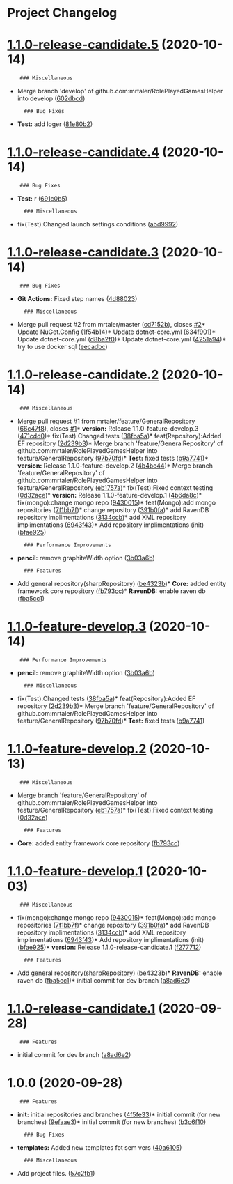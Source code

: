 # Project Changelog

# [1.1.0-release-candidate.5](https://github.com/mrtaler/RolePlayedGamesHelper/compare/v1.1.0-release-candidate.4...v1.1.0-release-candidate.5) (2020-10-14)


        ### Miscellaneous

* Merge branch 'develop' of github.com:mrtaler/RolePlayedGamesHelper into develop ([602dbcd](https://github.com/mrtaler/RolePlayedGamesHelper/commit/602dbcde452b26894d3a4935c1964b92b03df7b3))

        ### Bug Fixes

* **Test:** add loger ([81e80b2](https://github.com/mrtaler/RolePlayedGamesHelper/commit/81e80b24c2dc007d93a08a8570bad16836a3755f))

# [1.1.0-release-candidate.4](https://github.com/mrtaler/RolePlayedGamesHelper/compare/v1.1.0-release-candidate.3...v1.1.0-release-candidate.4) (2020-10-14)


        ### Bug Fixes

* **Test:** r ([691c0b5](https://github.com/mrtaler/RolePlayedGamesHelper/commit/691c0b5e5b847e64baaf9bdf66ea64f583c3f8fe))

        ### Miscellaneous

* fix(Test):Changed launch settings conditions ([abd9992](https://github.com/mrtaler/RolePlayedGamesHelper/commit/abd999239738cb384f0fcaf4c6193c52699b08eb))

# [1.1.0-release-candidate.3](https://github.com/mrtaler/RolePlayedGamesHelper/compare/v1.1.0-release-candidate.2...v1.1.0-release-candidate.3) (2020-10-14)


        ### Bug Fixes

* **Git Actions:** Fixed step names ([4d88023](https://github.com/mrtaler/RolePlayedGamesHelper/commit/4d88023a4fcd5882e4f2823b8c4eeb88ee96aa2a))

        ### Miscellaneous

* Merge pull request #2 from mrtaler/master ([cd7152b](https://github.com/mrtaler/RolePlayedGamesHelper/commit/cd7152b0875358fb959d9c95a60d7a5bdc41f8f5)), closes [#2](https://github.com/mrtaler/RolePlayedGamesHelper/issues/2)* Update NuGet.Config ([1f54b14](https://github.com/mrtaler/RolePlayedGamesHelper/commit/1f54b14b21421fe35a48af886833a27b5b05eeac))* Update dotnet-core.yml ([634f901](https://github.com/mrtaler/RolePlayedGamesHelper/commit/634f9016f447d4ea49b071b224a95dcba1c4255d))* Update dotnet-core.yml ([d8ba2f0](https://github.com/mrtaler/RolePlayedGamesHelper/commit/d8ba2f02bce136123dd5bfde380bbe70f814649b))* Update dotnet-core.yml ([4251a94](https://github.com/mrtaler/RolePlayedGamesHelper/commit/4251a9420aee3a9a37093fdab41c54d646634fea))* try to use docker sql ([eecadbc](https://github.com/mrtaler/RolePlayedGamesHelper/commit/eecadbcd2c5f8ccc3a098fa0c4b29b64c2b4760a))

# [1.1.0-release-candidate.2](https://github.com/mrtaler/RolePlayedGamesHelper/compare/v1.1.0-release-candidate.1...v1.1.0-release-candidate.2) (2020-10-14)


        ### Miscellaneous

* Merge pull request #1 from mrtaler/feature/GeneralRepository ([66c47f8](https://github.com/mrtaler/RolePlayedGamesHelper/commit/66c47f85cc99ef41e0fc9ecdc0833e928a86d6a8)), closes [#1](https://github.com/mrtaler/RolePlayedGamesHelper/issues/1)* **version:** Release 1.1.0-feature-develop.3 ([471cdd0](https://github.com/mrtaler/RolePlayedGamesHelper/commit/471cdd01a88932e1749dc2720c77c2ebd2b54760))* fix(Test):Changed tests ([38fba5a](https://github.com/mrtaler/RolePlayedGamesHelper/commit/38fba5a1dc1789698a58b858aaa237e28b0957c5))* feat(Repository):Added EF repository ([2d239b3](https://github.com/mrtaler/RolePlayedGamesHelper/commit/2d239b3dc40a384e9ee2414024e91e186121ef6c))* Merge branch 'feature/GeneralRepository' of github.com:mrtaler/RolePlayedGamesHelper into feature/GeneralRepository ([97b70fd](https://github.com/mrtaler/RolePlayedGamesHelper/commit/97b70fd4b4746a6f544d032b23172a147741bcea))* **Test:** fixed tests ([b9a7741](https://github.com/mrtaler/RolePlayedGamesHelper/commit/b9a774127f26c494806861b4a18956cd483df2d4))* **version:** Release 1.1.0-feature-develop.2 ([4b4bc44](https://github.com/mrtaler/RolePlayedGamesHelper/commit/4b4bc44ec03b0d110431cf2869c3da969bee15a4))* Merge branch 'feature/GeneralRepository' of github.com:mrtaler/RolePlayedGamesHelper into feature/GeneralRepository ([eb1757a](https://github.com/mrtaler/RolePlayedGamesHelper/commit/eb1757a0ca6231d1547402d2ca633f57c6d7dd07))* fix(Test):Fixed context testing ([0d32ace](https://github.com/mrtaler/RolePlayedGamesHelper/commit/0d32ace3af8f6477bc6eeee2f9fbe45555861e1f))* **version:** Release 1.1.0-feature-develop.1 ([4b6da8c](https://github.com/mrtaler/RolePlayedGamesHelper/commit/4b6da8c3accee311f4d3bf761b2127f07cb61620))* fix(mongo):change mongo repo ([9430015](https://github.com/mrtaler/RolePlayedGamesHelper/commit/9430015e6d1e0ae3abcc9f7ac345555cc023c4a2))* feat(Mongo):add mongo repositories ([7f1bb7f](https://github.com/mrtaler/RolePlayedGamesHelper/commit/7f1bb7fc489c5bb45d56f2ed700aaade048bda27))* change repository ([391b0fa](https://github.com/mrtaler/RolePlayedGamesHelper/commit/391b0fa63b9a1d8b8e33a3cdb98f3bdb9d973d0b))* add RavenDB repository implimentations ([3134ccb](https://github.com/mrtaler/RolePlayedGamesHelper/commit/3134ccb846f0b16e67f07be6cbb355bebb74d09e))* add XML repository implimentations ([6943f43](https://github.com/mrtaler/RolePlayedGamesHelper/commit/6943f43e9af49536f22b00aa3473ccb6c11f0905))* Add repository implimentations (init) ([bfae925](https://github.com/mrtaler/RolePlayedGamesHelper/commit/bfae925151bff34dbf2f287b41b542bedf207bda))

        ### Performance Improvements

* **pencil:** remove graphiteWidth option ([3b03a6b](https://github.com/mrtaler/RolePlayedGamesHelper/commit/3b03a6bee8923fc896d6f44b61622093ea3d4815))

        ### Features

* Add general repository(sharpRepository) ([be4323b](https://github.com/mrtaler/RolePlayedGamesHelper/commit/be4323b8b162e3866822e02dd21a46506251fab3))* **Core:** added entity framework core repository ([fb793cc](https://github.com/mrtaler/RolePlayedGamesHelper/commit/fb793cc690e5e743616c91947d336e1ee3421ccc))* **RavenDB:** enable raven db ([fba5cc1](https://github.com/mrtaler/RolePlayedGamesHelper/commit/fba5cc11a5ea923f33e71880c353c3f07de5c51e))

# [1.1.0-feature-develop.3](https://github.com/mrtaler/RolePlayedGamesHelper/compare/v1.1.0-feature-develop.2...v1.1.0-feature-develop.3) (2020-10-14)


        ### Performance Improvements

* **pencil:** remove graphiteWidth option ([3b03a6b](https://github.com/mrtaler/RolePlayedGamesHelper/commit/3b03a6bee8923fc896d6f44b61622093ea3d4815))

        ### Miscellaneous

* fix(Test):Changed tests ([38fba5a](https://github.com/mrtaler/RolePlayedGamesHelper/commit/38fba5a1dc1789698a58b858aaa237e28b0957c5))* feat(Repository):Added EF repository ([2d239b3](https://github.com/mrtaler/RolePlayedGamesHelper/commit/2d239b3dc40a384e9ee2414024e91e186121ef6c))* Merge branch 'feature/GeneralRepository' of github.com:mrtaler/RolePlayedGamesHelper into feature/GeneralRepository ([97b70fd](https://github.com/mrtaler/RolePlayedGamesHelper/commit/97b70fd4b4746a6f544d032b23172a147741bcea))* **Test:** fixed tests ([b9a7741](https://github.com/mrtaler/RolePlayedGamesHelper/commit/b9a774127f26c494806861b4a18956cd483df2d4))

# [1.1.0-feature-develop.2](https://github.com/mrtaler/RolePlayedGamesHelper/compare/v1.1.0-feature-develop.1...v1.1.0-feature-develop.2) (2020-10-13)


        ### Miscellaneous

* Merge branch 'feature/GeneralRepository' of github.com:mrtaler/RolePlayedGamesHelper into feature/GeneralRepository ([eb1757a](https://github.com/mrtaler/RolePlayedGamesHelper/commit/eb1757a0ca6231d1547402d2ca633f57c6d7dd07))* fix(Test):Fixed context testing ([0d32ace](https://github.com/mrtaler/RolePlayedGamesHelper/commit/0d32ace3af8f6477bc6eeee2f9fbe45555861e1f))

        ### Features

* **Core:** added entity framework core repository ([fb793cc](https://github.com/mrtaler/RolePlayedGamesHelper/commit/fb793cc690e5e743616c91947d336e1ee3421ccc))

# [1.1.0-feature-develop.1](https://github.com/mrtaler/RolePlayedGamesHelper/compare/v1.0.0...v1.1.0-feature-develop.1) (2020-10-03)


        ### Miscellaneous

* fix(mongo):change mongo repo ([9430015](https://github.com/mrtaler/RolePlayedGamesHelper/commit/9430015e6d1e0ae3abcc9f7ac345555cc023c4a2))* feat(Mongo):add mongo repositories ([7f1bb7f](https://github.com/mrtaler/RolePlayedGamesHelper/commit/7f1bb7fc489c5bb45d56f2ed700aaade048bda27))* change repository ([391b0fa](https://github.com/mrtaler/RolePlayedGamesHelper/commit/391b0fa63b9a1d8b8e33a3cdb98f3bdb9d973d0b))* add RavenDB repository implimentations ([3134ccb](https://github.com/mrtaler/RolePlayedGamesHelper/commit/3134ccb846f0b16e67f07be6cbb355bebb74d09e))* add XML repository implimentations ([6943f43](https://github.com/mrtaler/RolePlayedGamesHelper/commit/6943f43e9af49536f22b00aa3473ccb6c11f0905))* Add repository implimentations (init) ([bfae925](https://github.com/mrtaler/RolePlayedGamesHelper/commit/bfae925151bff34dbf2f287b41b542bedf207bda))* **version:** Release 1.1.0-release-candidate.1 ([f277712](https://github.com/mrtaler/RolePlayedGamesHelper/commit/f2777126ddffd1a5e61a5617b7c6fc211c9959c5))

        ### Features

* Add general repository(sharpRepository) ([be4323b](https://github.com/mrtaler/RolePlayedGamesHelper/commit/be4323b8b162e3866822e02dd21a46506251fab3))* **RavenDB:** enable raven db ([fba5cc1](https://github.com/mrtaler/RolePlayedGamesHelper/commit/fba5cc11a5ea923f33e71880c353c3f07de5c51e))* initial commit for dev branch ([a8ad6e2](https://github.com/mrtaler/RolePlayedGamesHelper/commit/a8ad6e23824f6309848a9ca24d8b7f5c88f71631))

# [1.1.0-release-candidate.1](https://github.com/mrtaler/RolePlayedGamesHelper/compare/v1.0.0...v1.1.0-release-candidate.1) (2020-09-28)


        ### Features

* initial commit for dev branch ([a8ad6e2](https://github.com/mrtaler/RolePlayedGamesHelper/commit/a8ad6e23824f6309848a9ca24d8b7f5c88f71631))

# 1.0.0 (2020-09-28)


        ### Features

* **init:** initial  repositories and branches ([4f5fe33](https://github.com/mrtaler/RolePlayedGamesHelper/commit/4f5fe33eab11fd70e925bc56126391f1b13d0e9f))* initial commit (for new branches) ([9efaae3](https://github.com/mrtaler/RolePlayedGamesHelper/commit/9efaae32717a09149223ca77a002f7ccaf960e08))* initial commit (for new branches) ([b3c6f10](https://github.com/mrtaler/RolePlayedGamesHelper/commit/b3c6f102d703e2e2676c99c0c27e63c8025216eb))

        ### Bug Fixes

* **templates:** Added new templates fot sem vers ([40a6105](https://github.com/mrtaler/RolePlayedGamesHelper/commit/40a61055547ba98905cad58ebfaa3f879b3d104a))

        ### Miscellaneous

* Add project files. ([57c2fb1](https://github.com/mrtaler/RolePlayedGamesHelper/commit/57c2fb19873aa32a25a73f5e64dd9a8d0ab527da))

